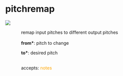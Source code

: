 
<a name=pitchremap></a><br>
# <b>pitchremap</b>
<img src="https://www.bespokesynth.com/docs/screenshots/pitchremap.png"><br>
<div style="display:inline-block;margin-left:50px;">
remap input pitches to different output pitches<br/><br/>
<b>from*</b>: pitch to change<br>

<b>to*</b>: desired pitch<br>

<br>accepts: <font color=orange>notes</font> <br></div>
